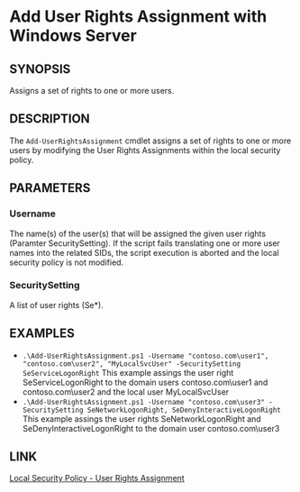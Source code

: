 # Add User Rights Assignment with Windows Server
## SYNOPSIS
Assigns a set of rights to one or more users.

## DESCRIPTION

The `Add-UserRightsAssignment` cmdlet assigns a set of rights to one or more users by modifying the User Rights Assignments within the local security policy.

## PARAMETERS
### Username
The name(s) of the user(s) that will be assigned the given user rights (Paramter SecuritySetting). If the script fails translating one or more user names into the related SIDs, the script execution is aborted and the local security policy is not modified.

### SecuritySetting
A list of user rights (Se*).

## EXAMPLES
* `.\Add-UserRightsAssignment.ps1 -Username "contoso.com\user1", "contoso.com\user2", "MyLocalSvcUser" -SecuritySetting SeServiceLogonRight` This example assings the user right SeServiceLogonRight to the domain users contoso.com\user1 and contoso.com\user2 and the local user MyLocalSvcUser
* `.\Add-UserRightsAssignment.ps1 -Username "contoso.com\user3" -SecuritySetting SeNetworkLogonRight, SeDenyInteractiveLogonRight` This example assings the user rights SeNetworkLogonRight and SeDenyInteractiveLogonRight to the domain user contoso.com\user3

## LINK
[Local Security Policy - User Rights Assignment](https://docs.microsoft.com/en-us/windows/security/threat-protection/security-policy-settings/user-rights-assignment)
